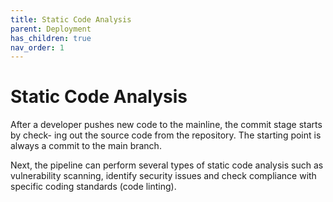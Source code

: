 ```yaml
---
title: Static Code Analysis
parent: Deployment
has_children: true
nav_order: 1
---
```


# Static Code Analysis
After a developer pushes new code to the mainline, the commit stage starts by check-
ing out the source code from the repository. The starting point is always a commit to
the main branch. 

Next, the pipeline can perform several types of static code analysis such as vulnerability scanning, identify security issues and check compliance with specific coding standards (code linting).
